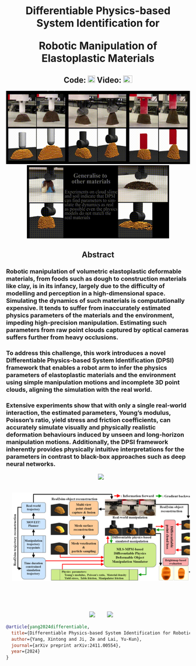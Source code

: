 <h1 align="center">
Differentiable Physics-based System Identification for 

Robotic Manipulation of Elastoplastic Materials
</h1>

<h2 align="center">
Code: <a href="https://github.com/IanYangChina/SI4RP-data"><img src="https://cdn-icons-png.flaticon.com/512/25/25231.png" width="20" height="20"></a>
Video: <a href="https://www.youtube.com/watch?v=2-9JWRsQhTU"><img src="https://upload.wikimedia.org/wikipedia/commons/thumb/0/09/YouTube_full-color_icon_%282017%29.svg/2560px-YouTube_full-color_icon_%282017%29.svg.png" width="25" height="20"></a>
</h2>

<p align="center">
  <img src="./Clay.gif" height="200"/>
  <img src="./Cloud_slime.gif" height="200"/>
</p>

<h2 align="center"> Abstract </h2>

### Robotic manipulation of volumetric elastoplastic deformable materials, from foods such as dough to construction materials like clay, is in its infancy, largely due to the difficulty of modelling and perception in a high-dimensional space. Simulating the dynamics of such materials is computationally expensive. It tends to suffer from inaccurately estimated physics parameters of the materials and the environment, impeding high-precision manipulation. Estimating such parameters from raw point clouds captured by optical cameras suffers further from heavy occlusions.
### To address this challenge, this work introduces a novel Differentiable Physics-based System Identification (DPSI) framework that enables a robot arm to infer the physics parameters of elastoplastic materials and the environment using simple manipulation motions and incomplete 3D point clouds, aligning the simulation with the real world.
### Extensive experiments show that with only a single real-world interaction, the estimated parameters, Young’s modulus, Poisson’s ratio, yield stress and friction coefficients, can accurately simulate visually and physically realistic deformation behaviours induced by unseen and long-horizon manipulation motions. Additionally, the DPSI framework inherently provides physically intuitive interpretations for the parameters in contrast to black-box approaches such as deep neural networks. 

<pre align="center">
  <img src="./real-platform-problem.png" width="700"/>


  <img src="./Diagram.png" width="710"/>





  <img src="https://upload.wikimedia.org/wikipedia/commons/thumb/e/ef/Cardiff_University_%28logo%29.svg/512px-Cardiff_University_%28logo%29.svg.png" height="80"/>    <img src="https://upload.wikimedia.org/wikipedia/commons/thumb/9/9c/UKRI_EPSR_Council-Logo_Horiz-RGB.png/799px-UKRI_EPSR_Council-Logo_Horiz-RGB.png" height="80"/>
</pre>

```bibtex
@article{yang2024differentiable,
  title={Differentiable Physics-based System Identification for Robotic Manipulation of Elastoplastic Materials},
  author={Yang, Xintong and Ji, Ze and Lai, Yu-Kun},
  journal={arXiv preprint arXiv:2411.00554},
  year={2024}
}
```
